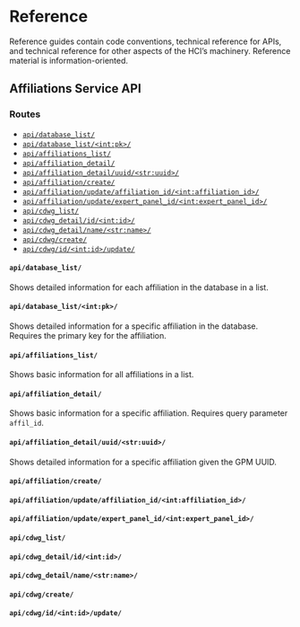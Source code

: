# Reference

Reference guides contain code conventions, technical reference for APIs,
and technical reference for other aspects of the HCI’s machinery.
Reference material is information-oriented.

## Affiliations Service API

### Routes

- [`api/database_list/`](#apidatabase_list)
- [`api/database_list/<int:pk>/`](#apidatabase_listintpk)
- [`api/affiliations_list/`](#apiaffiliations_list)
- [`api/affiliation_detail/`](#apiaffiliation_detail)
- [`api/affiliation_detail/uuid/<str:uuid>/`](#apiaffiliation_detailuuidstruuid)
- [`api/affiliation/create/`](#apiaffiliationcreate)
- [`api/affiliation/update/affiliation_id/<int:affiliation_id>/`](#apiaffiliationupdateaffiliation_idintaffiliation_id)
- [`api/affiliation/update/expert_panel_id/<int:expert_panel_id>/`](#apiaffiliationupdateexpert_panel_idintexpert_panel_id)
- [`api/cdwg_list/`](#apicdwg_list)
- [`api/cdwg_detail/id/<int:id>/`](#apicdwg_detailidintid)
- [`api/cdwg_detail/name/<str:name>/`](#apicdwg_detailnamestrname)
- [`api/cdwg/create/`](#apicdwgcreate)
- [`api/cdwg/id/<int:id>/update/`](#apicdwgidintidupdate)

#### `api/database_list/`

Shows detailed information for each affiliation in the database in a list.

#### `api/database_list/<int:pk>/`

Shows detailed information for a specific affiliation in the database. 
Requires the primary key for the affiliation.

#### `api/affiliations_list/`

Shows basic information for all affiliations in a list.

#### `api/affiliation_detail/`

Shows basic information for a specific affiliation. Requires query parameter `affil_id`.

#### `api/affiliation_detail/uuid/<str:uuid>/`

Shows detailed information for a specific affiliation given the GPM UUID.

#### `api/affiliation/create/`
#### `api/affiliation/update/affiliation_id/<int:affiliation_id>/`
#### `api/affiliation/update/expert_panel_id/<int:expert_panel_id>/`
#### `api/cdwg_list/`
#### `api/cdwg_detail/id/<int:id>/`
#### `api/cdwg_detail/name/<str:name>/`
#### `api/cdwg/create/`
#### `api/cdwg/id/<int:id>/update/`
